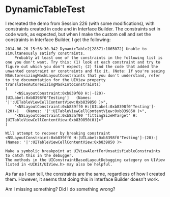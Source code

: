 DynamicTableTest
================

I recreated the demo from Session 226 (with some modifications), with constraints created in code and in Interface Builder. The constraints set in code work, as expected, but when I make the custom cell and set the constraints in Interface Builder, I get the following:

```
2014-06-26 15:56:30.342 DynamicTable2[28371:1865072] Unable to simultaneously satisfy constraints.
	Probably at least one of the constraints in the following list is one you don't want. Try this: (1) look at each constraint and try to figure out which you don't expect; (2) find the code that added the unwanted constraint or constraints and fix it. (Note: If you're seeing NSAutoresizingMaskLayoutConstraints that you don't understand, refer to the documentation for the UIView property translatesAutoresizingMaskIntoConstraints) 
(
    "<NSLayoutConstraint:0xb839f60 H:|-(20)-[UILabel:0xb8398f0'Testing']   (Names: '|':UITableViewCellContentView:0xb839850 )>",
    "<NSLayoutConstraint:0xb839ff0 H:[UILabel:0xb8398f0'Testing']-(20)-|   (Names: '|':UITableViewCellContentView:0xb839850 )>",
    "<NSLayoutConstraint:0xb83af90 'fittingSizeHTarget' H:[UITableViewCellContentView:0xb839850(0)]>"
)

Will attempt to recover by breaking constraint 
<NSLayoutConstraint:0xb839ff0 H:[UILabel:0xb8398f0'Testing']-(20)-|   (Names: '|':UITableViewCellContentView:0xb839850 )>

Make a symbolic breakpoint at UIViewAlertForUnsatisfiableConstraints to catch this in the debugger.
The methods in the UIConstraintBasedLayoutDebugging category on UIView listed in <UIKit/UIView.h> may also be helpful.
```

As far as I can tell, the constraints are the same, regardless of how I created them. However, it seems that doing this in Interface Builder doesn't work.

Am I missing something? Did I do something wrong?
